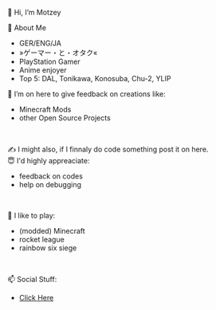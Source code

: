 👋 Hi, I’m Motzey </br>

👀 About Me </br>
-   GER/ENG/JA </br>
-   »ゲーマー・と・オタク«
-   PlayStation Gamer
-   Anime enjoyer
-   Top 5: DAL, Tonikawa, Konosuba, Chu-2, YLIP

👀 I’m on here to give feedback on creations like:
-    Minecraft Mods
-    other Open Source Projects 
</br>

✍️ I might also, if I finnaly do code something post it on here. </br>
😇 I'd highly appreaciate:
-    feedback on codes
-    help on debugging
</br>

🌱 I like to play: </br>
-    (modded) Minecraft
-    rocket league
-    rainbow six siege
</br>

📫 Social Stuff: </br>
-    <a href=social.md> Click Here </a>
